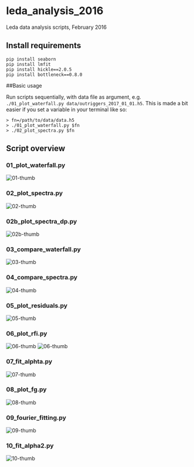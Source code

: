 # leda_analysis_2016

Leda data analysis scripts, February 2016


## Install requirements

```
pip install seaborn
pip install lmfit
pip install hickle==2.0.5
pip install bottleneck==0.8.0
```

##Basic usage

Run scripts sequentially, with data file as argument, e.g. `./01_plot_waterfall.py data/outriggers_2017_01_01.h5`.
This is made a bit easier if you set a variable in your terminal like so:

```
> fn=/path/to/data/data.h5
> ./01_plot_waterfall.py $fn
> ./02_plot_spectra.py $fn
```


## Script overview

### 01_plot_waterfall.py

![01-thumb](example_img/01.png)

### 02_plot_spectra.py

![02-thumb](example_img/02.png)

### 02b_plot_spectra_dp.py

![02b-thumb](example_img/02b.png)

### 03_compare_waterfall.py

![03-thumb](example_img/03.png)

### 04_compare_spectra.py

![04-thumb](example_img/04.png)

### 05_plot_residuals.py

![05-thumb](example_img/05.png)

### 06_plot_rfi.py

![06-thumb](example_img/06.png)
![06-thumb](example_img/06_2.png)

### 07_fit_alphta.py

![07-thumb](example_img/07.png)

### 08_plot_fg.py

![08-thumb](example_img/08.png)

### 09_fourier_fitting.py

![09-thumb](example_img/09.png)

### 10_fit_alpha2.py

![10-thumb](example_img/10.png)